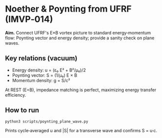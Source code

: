 
# Noether & Poynting from UFRF (IMVP‑014)

**Aim.** Connect UFRF's E×B vortex picture to standard energy‑momentum flow:
Poynting vector and energy density; provide a sanity check on plane waves.

## Key relations (vacuum)
- Energy density: u = (ε₀ E² + B²/μ₀)/2
- Poynting vector: S = (1/μ₀) E × B
- Momentum density: g = S/c²

At REST (E=B), impedance matching is perfect, maximizing energy transfer efficiency.

## How to run
```bash
python3 scripts/poynting_plane_wave.py
```
Prints cycle‑averaged u and |S| for a transverse wave and confirms S = u·c.

